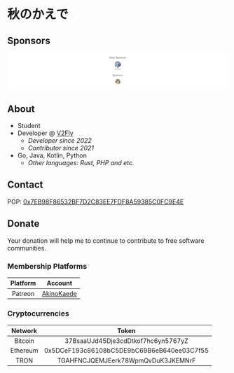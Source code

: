 # 秋のかえで
## Sponsors

<p align="center">
  <a href="https://raw.githubusercontent.com/AkinoKaede/sponsors/main/sponsors.svg">
    <img src="https://raw.githubusercontent.com/AkinoKaede/sponsors/main/sponsors.wide.svg" />
  </a>
</p>

## About

- Student
- Developer @ [V2Fly](https://github.com/v2fly)
  - *Developer since 2022*
  - *Contributor since 2021*
- Go, Java, Kotlin, Python
  - *Other languages: Rust, PHP and etc.*

## Contact

PGP: [0x7EB98F86532BF7D2C83EE7FDF8A59385C0FC9E4E](https://public.akinokae.de/pgp/7EB98F86532BF7D2C83EE7FDF8A59385C0FC9E4E.asc)

## Donate

Your donation will help me to continue to contribute to free software communities.

### Membership Platforms

| Platform |                     Account                      |
| :------: | :----------------------------------------------: |
| Patreon  | [AkinoKaede](https://www.patreon.com/AkinoKaede) |

### Cryptocurrencies

| Network  |                   Token                    |
| :------: | :----------------------------------------: |
| Bitcoin  |     37BsaaUJd45Dje3cdDtkof7hc6yn5767yZ     |
| Ethereum | 0x5DCeF193c86108bC5DE9bC69B6eB640ee03C7f55 |
|   TRON   |     TGAHFNCJQEMJEerk78WpmQvDuK3JKEMNrF     |
